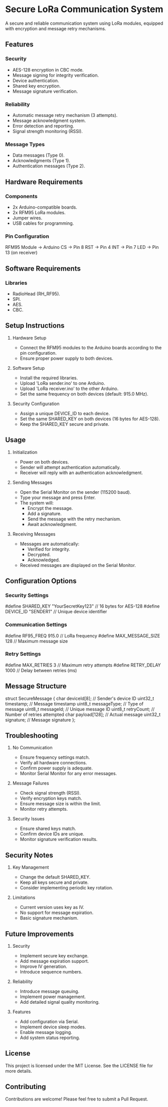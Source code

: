 # Secure LoRa Communication System

A secure and reliable communication system using LoRa modules, equipped with encryption and message retry mechanisms.

## Features

### Security
- AES-128 encryption in CBC mode.
- Message signing for integrity verification.
- Device authentication.
- Shared key encryption.
- Message signature verification.

### Reliability
- Automatic message retry mechanism (3 attempts).
- Message acknowledgment system.
- Error detection and reporting.
- Signal strength monitoring (RSSI).

### Message Types
- Data messages (Type 0).
- Acknowledgments (Type 1).
- Authentication messages (Type 2).

## Hardware Requirements

### Components
- 2x Arduino-compatible boards.
- 2x RFM95 LoRa modules.
- Jumper wires.
- USB cables for programming.

### Pin Configuration
RFM95 Module -> Arduino
CS  -> Pin 8
RST -> Pin 4
INT -> Pin 7
LED -> Pin 13 (on receiver)

## Software Requirements

### Libraries
- RadioHead (RH_RF95).
- SPI.
- AES.
- CBC.

## Setup Instructions

1. Hardware Setup
   - Connect the RFM95 modules to the Arduino boards according to the pin configuration.
   - Ensure proper power supply to both devices.

2. Software Setup
   - Install the required libraries.
   - Upload 'LoRa sender.ino' to one Arduino.
   - Upload 'LoRa receiver.ino' to the other Arduino.
   - Set the same frequency on both devices (default: 915.0 MHz).

3. Security Configuration
   - Assign a unique DEVICE_ID to each device.
   - Set the same SHARED_KEY on both devices (16 bytes for AES-128).
   - Keep the SHARED_KEY secure and private.

## Usage

1. Initialization
   - Power on both devices.
   - Sender will attempt authentication automatically.
   - Receiver will reply with an authentication acknowledgment.

2. Sending Messages
   - Open the Serial Monitor on the sender (115200 baud).
   - Type your message and press Enter.
   - The system will:
     - Encrypt the message.
     - Add a signature.
     - Send the message with the retry mechanism.
     - Await acknowledgment.

3. Receiving Messages
   - Messages are automatically:
     - Verified for integrity.
     - Decrypted.
     - Acknowledged.
   - Received messages are displayed on the Serial Monitor.

## Configuration Options

### Security Settings
#define SHARED_KEY "YourSecretKey123" // 16 bytes for AES-128
#define DEVICE_ID "SENDER1"           // Unique device identifier

### Communication Settings
#define RF95_FREQ 915.0               // LoRa frequency
#define MAX_MESSAGE_SIZE 128          // Maximum message size

### Retry Settings
#define MAX_RETRIES 3                 // Maximum retry attempts
#define RETRY_DELAY 1000              // Delay between retries (ms)

## Message Structure

struct SecureMessage {
    char deviceId[8];        // Sender's device ID
    uint32_t timestamp;      // Message timestamp
    uint8_t messageType;     // Type of message
    uint8_t messageId;       // Unique message ID
    uint8_t retryCount;      // Number of retries attempted
    char payload[128];       // Actual message
    uint32_t signature;      // Message signature
};

## Troubleshooting

1. No Communication
   - Ensure frequency settings match.
   - Verify all hardware connections.
   - Confirm power supply is adequate.
   - Monitor Serial Monitor for any error messages.

2. Message Failures
   - Check signal strength (RSSI).
   - Verify encryption keys match.
   - Ensure message size is within the limit.
   - Monitor retry attempts.

3. Security Issues
   - Ensure shared keys match.
   - Confirm device IDs are unique.
   - Monitor signature verification results.

## Security Notes

1. Key Management
   - Change the default SHARED_KEY.
   - Keep all keys secure and private.
   - Consider implementing periodic key rotation.

2. Limitations
   - Current version uses key as IV.
   - No support for message expiration.
   - Basic signature mechanism.

## Future Improvements

1. Security
   - Implement secure key exchange.
   - Add message expiration support.
   - Improve IV generation.
   - Introduce sequence numbers.

2. Reliability
   - Introduce message queuing.
   - Implement power management.
   - Add detailed signal quality monitoring.

3. Features
   - Add configuration via Serial.
   - Implement device sleep modes.
   - Enable message logging.
   - Add system status reporting.

## License

This project is licensed under the MIT License. See the LICENSE file for more details.

## Contributing

Contributions are welcome! Please feel free to submit a Pull Request.
